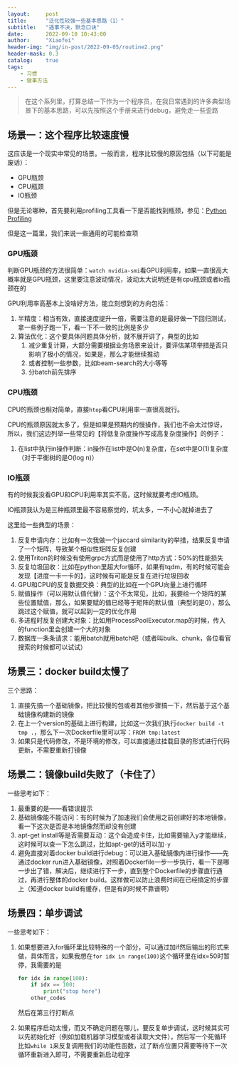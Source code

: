 ```yaml
---
layout:     post
title:      "泛化性较强一些基本思路（1）"
subtitle:   "遇事不决，默念口诀"
date:       2022-09-10 10:43:00
author:     "Xiaofei"
header-img: "img/in-post/2022-09-05/routine2.png"
header-mask: 0.3
catalog:    true
tags:
    - 习惯
    - 做事方法
---
```




> 在这个系列里，打算总结一下作为一个程序员，在我日常遇到的许多典型场景下的基本思路，可以先按照这个手册来进行debug，避免走一些歪路



## 场景一：这个程序比较速度慢

这应该是一个现实中常见的场景。一般而言，程序比较慢的原因包括（以下可能是废话）：

* GPU瓶颈
* CPU瓶颈
* IO瓶颈

但是无论哪种，首先要利用profiling工具看一下是否能找到瓶颈，参见：[Python Profiling](https://adoni.github.io/2022/08/08/python-profile/)

但是这一篇里，我们来说一些通用的可能检查项

### GPU瓶颈

判断GPU瓶颈的方法很简单：`watch nvidia-smi`看GPU利用率，如果一直很高大概率就是GPU瓶颈，这里要注意波动情况，波动太大说明还是有cpu瓶颈或者io瓶颈在的

GPU利用率高基本上没啥好方法，能立刻想到的方向包括：

1. 半精度：相当有效，直接速度提升一倍，需要注意的是最好做一下回归测试，拿一些例子跑一下，看一下不一致的比例是多少
2. 算法优化：这个要具体问题具体分析，就不展开讲了，典型的比如
   1. 减少重复计算，大部分需要根据业务场景来设计，要评估某项举措是否只影响了极小的情况，如果是，那么才能继续推动
   2. 或者控制一些参数，比如beam-search的大小等等
   3. 分batch前先排序


### CPU瓶颈

CPU的瓶颈也相对简单，直接`htop`看CPU利用率一直很高就行。

CPU的瓶颈原因就太多了，但是如果是预期内的慢操作，我们也不会太过惊讶，所以，我们这边列举一些常见的【将低复杂度操作写成高复杂度操作】的例子：

1. 在list中执行in操作判断：in操作在list中是O(n)复杂度，在set中是O(1)复杂度（对于平衡树的是O(log n)）



### IO瓶颈

有的时候我没看GPU和CPU利用率其实不高，这时候就要考虑IO瓶颈。

IO瓶颈我认为是三种瓶颈里最不容易察觉的，坑太多，一不小心就掉进去了

这里给一些典型的场景：

1. 反复申请内存：比如有一次我做一个jaccard similarity的举措，结果反复申请了一个矩阵，导致某个相似性矩阵反复创建
2. 使用Triton的时候没有使用grpc方式而是使用了http方式：50%的性能损失
3. 反复垃圾回收：比如在python里超大for循环，如果有tqdm，有的时候可能会发现【进度一卡一卡的】，这时候有可能是反复在进行垃圾回收
4. GPU和CPU的反复数据交换：典型的比如在一个GPU向量上进行循环
5. 赋值操作（可以用默认值代替）：这个不太常见，比如，我要给一个矩阵的某些位置赋值，那么，如果要赋的值已经等于矩阵的默认值（典型的是0），那么跳过这个赋值，就可以起到一定的优化作用
6. 多进程时反复创建大对象：比如用ProcessPoolExecutor.map的时候，传入的function里会创建一个大的对象
7. 数据库一条条请求：能用batch就用batch吧（或者叫bulk、chunk，各位看官搜索的时候都可以试试）



## 场景三：docker build太慢了

三个思路：

1. 直接先搞一个基础镜像，把比较慢的包或者其他步骤搞一下，然后基于这个基础镜像构建新的镜像
2. 在上一个version的基础上进行构建，比如这一次我们执行`docker build -t tmp .`，那么下一次Dockerfile里可以写：`FROM tmp:latest`
3. 如果只是代码修改，不是环境的修改，可以直接通过挂载目录的形式进行代码更新，不需要重新打镜像



## 场景二：镜像build失败了（卡住了）

一些思考如下：

1. 最重要的是——看错误提示
2. 基础镜像能不能访问：有的时候为了加速我们会使用之前创建好的本地镜像，看一下这次是否是本地镜像然而却没有创建
3. apt-get install等是否需要互动：这个会造成卡住，比如需要输入y才能继续，这时候可以查一下怎么跳过，比如apt-get的话可以加`-y`
4. 避免直接对着docker build进行debug：可以进入基础镜像内进行操作——先通过docker run进入基础镜像，对照着Dockerfile一步一步执行，看一下是哪一步出了错，解决后，继续进行下一步，直到整个Dockerfile的步骤直行通过，再进行整体的docker build。这样做可以防止浪费时间在已经搞定的步骤上（知道docker build有缓存，但是有的时候不靠谱啊）



## 场景四：单步调试

一些思考如下：

1. 如果想要进入for循环里比较特殊的一个部分，可以通过加if然后输出的形式来做，具体而言，如果我想在`for idx in range(100)`这个循环里在idx=50时暂停，我需要的是

   ````python
   for idx in range(100):
       if idx == 100:
           print("stop here")
       other_codes
   ````

   然后在第三行打断点

2. 如果程序启动太慢，而又不确定问题在哪儿，要反复单步调试，这时候其实可以先初始化好（例如加载机器学习模型或者读取大文件），然后写一个死循环比如`while 1`来反复调用我们的功能性函数，过了断点位置只需要等待下一次循环重新进入即可，不需要重新启动程序

   
